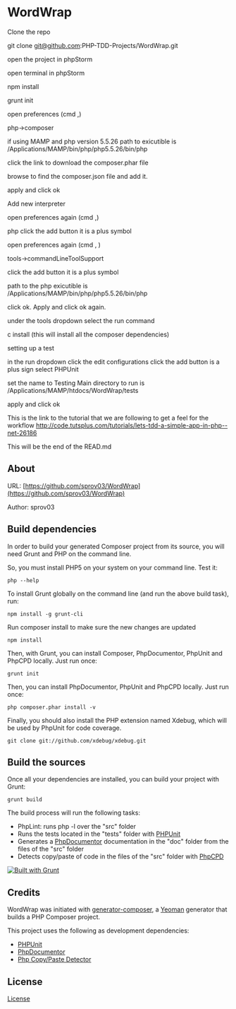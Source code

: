 WordWrap
==============

Clone the repo

git clone git@github.com:PHP-TDD-Projects/WordWrap.git

open the project in phpStorm

open terminal in phpStorm

npm install

grunt init

open preferences (cmd ,)

php->composer

if using MAMP and php version 5.5.26 path to exicutible is
    /Applications/MAMP/bin/php/php5.5.26/bin/php

click the link to download the composer.phar file

browse to find the composer.json file and add it.

apply and click ok

Add new interpreter

open preferences again (cmd ,)

php click the add button it is a plus symbol

open preferences again (cmd , )
    
tools->commandLineToolSupport 

click the add button it is a plus symbol

path to the php exicutible is
   /Applications/MAMP/bin/php/php5.5.26/bin/php 

click ok.
Apply and click ok again.

under the tools dropdown select the run command

c install  (this will install all the composer dependencies)

setting up a test

in the run dropdown click the edit configurations
click the add button is a plus sign
select PHPUnit

set the name to Testing Main
directory to run is 
    /Applications/MAMP/htdocs/WordWrap/tests

apply and click ok


This is the link to the tutorial that we are following to get a feel for the workflow
http://code.tutsplus.com/tutorials/lets-tdd-a-simple-app-in-php--net-26186


This will be the end of  the READ.md












About
--------------

URL: [https://github.com/sprov03/WordWrap](https://github.com/sprov03/WordWrap)

Author: sprov03



Build dependencies
--------------

In order to build your generated Composer project from its source, you will need Grunt and PHP on the command line.

So, you must install PHP5 on your system on your command line. Test it:

```
php --help
```


To install Grunt globally on the command line (and run the above build task), run:

```
npm install -g grunt-cli
```

Run composer install to make sure the new changes are updated

```
npm install
```


Then, with Grunt, you can install Composer, PhpDocumentor, PhpUnit and PhpCPD locally. Just run once:

```
grunt init
```

Then, you can install PhpDocumentor, PhpUnit and PhpCPD locally. Just run once:

```
php composer.phar install -v
```

Finally, you should also install the PHP extension named Xdebug, which will be used by PhpUnit for code coverage.

```
git clone git://github.com/xdebug/xdebug.git
```


Build the sources
--------------

Once all your dependencies are installed, you can build your project with Grunt:

```
grunt build
```

The build process will run the following tasks:

* PhpLint: runs php -l over the "src" folder
* Runs the tests located in the "tests" folder with [PHPUnit](http://phpunit.de/)
* Generates a [PhpDocumentor](http://phpdoc.org) documentation in the "doc" folder from the files of the "src" folder
* Detects copy/paste of code in the files of the "src" folder with [PhpCPD](https://github.com/sebastianbergmann/phpcpd)

[![Built with Grunt](https://cdn.gruntjs.com/builtwith.png)](http://gruntjs.com/)





Credits
--------------

WordWrap was initiated with [generator-composer](https://github.com/T1st3/generator-composer), a [Yeoman](http://yeoman.io) generator that builds a PHP Composer project.

This project uses the following as development dependencies:

* [PHPUnit](http://phpunit.de/)
* [PhpDocumentor](http://phpdoc.org)
* [Php Copy/Paste Detector](https://github.com/sebastianbergmann/phpcpd)


License
--------------

[License](https://github.com/sprov03/WordWrap/blob/master/LICENSE)
